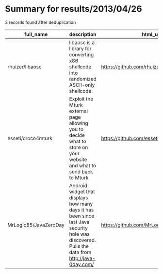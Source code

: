 
# Summary for results/2013/04/26
    
3 records found after deduplication

| full_name | description | html_url | matched_list | matched_count | pushed_at | size | stargazers_count | language | forks_count | vul_ids |
|-----------------------|------------------------------------------------------------------------------------------------------------------------------------------------|------------------------------------------|----------------|-----------------|---------------------------|--------|--------------------|------------|---------------|-----------|
| rhuizer/libaosc | libaosc is a library for converting x86 shellcode into randomized ASCII-only shellcode. | https://github.com/rhuizer/libaosc | ['shellcode'] | 1 | 2013-04-26 20:48:04+00:00 | 193 | 3 | C | 5 | [] |
| esseti/croco4mturk | Exploit the Mturk external page allowing you to decide what to store on your website and what to send back to Mturk | https://github.com/esseti/croco4mturk | ['exploit'] | 1 | 2013-04-26 14:19:22+00:00 | 164 | 1 | JavaScript | 0 | [] |
| MrLogic85/JavaZeroDay | Android widget that displays how many days it has been since last Java security hole was discovered. Pulls the data from http://java-0day.com/ | https://github.com/MrLogic85/JavaZeroDay | ['0day'] | 1 | 2013-04-26 13:47:40+00:00 | 1112 | 1 | Java | 0 | [] |
